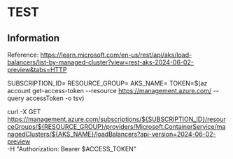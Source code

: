 # TEST

## Information
Reference: https://learn.microsoft.com/en-us/rest/api/aks/load-balancers/list-by-managed-cluster?view=rest-aks-2024-06-02-preview&tabs=HTTP


SUBSCRIPTION_ID=
RESOURCE_GROUP=
AKS_NAME=
TOKEN=$(az account get-access-token --resource https://management.azure.com/ --query accessToken -o tsv)

curl -X GET https://management.azure.com/subscriptions/${SUBSCRIPTION_ID}/resourceGroups/${RESOURCE_GROUP}/providers/Microsoft.ContainerService/managedClusters/${AKS_NAME}/loadBalancers?api-version=2024-06-02-preview \
-H "Authorization: Bearer $ACCESS_TOKEN"
